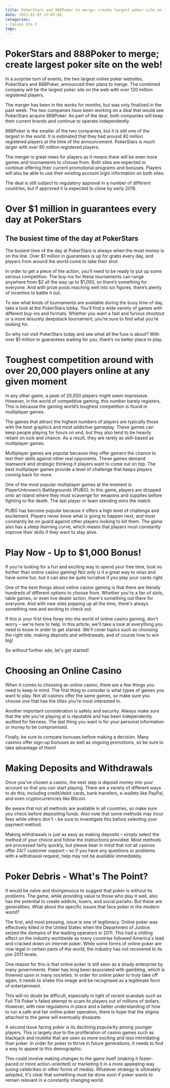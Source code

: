 ```yaml
---
title: PokerStars and 888Poker to merge; create largest poker site on the web!
date: 2023-01-07 17:07:01
categories:
- Casino Gta 5
tags:
---
```



#  PokerStars and 888Poker to merge; create largest poker site on the web!

In a surprise turn of events, the two largest online poker websites, PokerStars and 888Poker, announced their plans to merge. The combined company will be the largest poker site on the web with over 120 million registered players.

The merger has been in the works for months, but was only finalized in the past week. The two companies have been working on a deal that would see PokerStars acquire 888Poker. As part of the deal, both companies will keep their current brands and continue to operate independently.

888Poker is the smaller of the two companies, but it is still one of the largest in the world. It is estimated that they had around 40 million registered players at the time of the announcement. PokerStars is much larger with over 80 million registered players.

The merger is great news for players as it means there will be even more games and tournaments to choose from. Both sites are expected to continue offering their current promotional programs and bonuses. Players will also be able to use their existing account login information on both sites.

The deal is still subject to regulatory approval in a number of different countries, but if approved it is expected to close by early 2018.

#  Over $1 million in guarantees every day at PokerStars

 ## The busiest time of the day at PokerStars

The busiest time of the day at PokerStars is always when the most money is on the line. Over $1 million in guarantees is up for grabs every day, and players from around the world come to take their shot.

In order to get a piece of the action, you’ll need to be ready to put up some serious competition. The buy-ins for these tournaments can range anywhere from $2 all the way up to $1,050, so there’s something for everyone. And with prize pools reaching well into six figures, there’s plenty of incentive to battle it out.

To see what kinds of tournaments are available during the busy time of day, take a look at the PokerStars lobby. You’ll find a wide variety of games with different buy-ins and formats. Whether you want a fast and furious shootout or a more leisurely deepstack tournament, you’re sure to find what you’re looking for.

So why not visit PokerStars today and see what all the fuss is about? With over $1 million in guarantees waiting for you, there’s no better place to play.

#  Toughest competition around with over 20,000 players online at any given moment

In any other game, a peak of 20,000 players might seem impressive. However, in the world of competitive gaming, this number barely registers. This is because the gaming world’s toughest competition is found in multiplayer games.

The games that attract the highest numbers of players are typically those with the best graphics and most addictive gameplay. These games can keep people playing for hours on end, but they also tend to be heavily reliant on luck and chance. As a result, they are rarely as skill-based as multiplayer games.

Multiplayer games are popular because they offer gamers the chance to test their skills against other real opponents. These games demand teamwork and strategic thinking if players want to come out on top. The best multiplayer games provide a level of challenge that keeps players coming back for more.

One of the most popular multiplayer games at the moment is PlayerUnknown’s Battlegrounds (PUBG). In this game, players are dropped onto an island where they must scavenge for weapons and supplies before fighting to the death. The last player or team standing wins the match.

PUBG has become popular because it offers a high level of challenge and excitement. Players never know what is going to happen next, and must constantly be on guard against other players looking to kill them. The game also has a steep learning curve, which means that players must constantly improve their skills if they want to stay alive.

#  Play Now - Up to $1,000 Bonus!

If you're looking for a fun and exciting way to spend your free time, look no further than online casino gaming! Not only is it a great way to relax and have some fun, but it can also be quite lucrative if you play your cards right.

One of the best things about online casino gaming is that there are literally hundreds of different options to choose from. Whether you're a fan of slots, table games, or even live dealer action, there's something out there for everyone. And with new sites popping up all the time, there's always something new and exciting to check out.

If this is your first time foray into the world of online casino gaming, don't worry – we're here to help. In this article, we'll take a look at everything you need to know in order to get started. We'll cover topics such as choosing the right site, making deposits and withdrawals, and of course how to win big!

So without further ado, let's get started!

# Choosing an Online Casino

When it comes to choosing an online casino, there are a few things you need to keep in mind. The first thing to consider is what types of games you want to play. Not all casinos offer the same games, so make sure you choose one that has the titles you're most interested in.

Another important consideration is safety and security. Always make sure that the site you're playing at is reputable and has been independently audited for fairness. The last thing you want is for your personal information or money to be compromised.

Finally, be sure to compare bonuses before making a decision. Many casinos offer sign-up bonuses as well as ongoing promotions, so be sure to take advantage of them!

# Making Deposits and Withdrawals

Once you've chosen a casino, the next step is deposit money into your account so that you can start playing. There are a variety of different ways to do this, including credit/debit cards, bank transfers, e-wallets like PayPal, and even cryptocurrencies like Bitcoin.

Be aware that not all methods are available in all countries, so make sure you check before depositing funds. Also note that some methods may incur fees while others don't – be sure to investigate this before selecting your payment method.

Making withdrawals is just as easy as making deposits – simply select the method of your choice and follow the instructions provided. Most methods are processed fairly quickly, but please bear in mind that not all casinos offer 24/7 customer support – so if you have any questions or problems with a withdrawal request, help may not be available immediately.

#  Poker Debris - What's The Point?

It would be naïve and disingenuous to suggest that poker is without its problems. The game, while providing value to those who play it well, also has the potential to create addicts, losers, and social pariahs. But these are generalities. What about the specific issues that face poker in the modern world?

The first, and most pressing, issue is one of legitimacy. Online poker was effectively killed in the United States when the Department of Justice seized the domains of the leading operators in 2011. This had a chilling effect on the industry worldwide as many countries followed America's lead and cracked down on internet poker. While some forms of online poker are now legal in certain parts of the world, the industry has not recovered to its pre-2011 levels.

One reason for this is that online poker is still seen as a shady enterprise by many governments. Poker has long been associated with gambling, which is frowned upon in many societies. In order for online poker to truly take off again, it needs to shake this image and be recognised as a legitimate form of entertainment.

This will no doubt be difficult, especially in light of recent scandals such as Full Tilt Poker's failed attempt to scam its players out of millions of dollars. However, with new regulations in place and a better understanding of how to run a safe and fair online poker operation, there is hope that the stigma attached to the game will eventually dissipate.

A second issue facing poker is its declining popularity among younger players. This is largely due to the proliferation of casino games such as blackjack and roulette that are seen as more exciting and less intimidating than poker. In order for poker to thrive in future generations, it needs to find a way to appeal to this demographic.

This could involve making changes to the game itself (making it faster-paced or more action-oriented) or marketing it in a more appealing way (using celebrities or other forms of media). Whatever strategy is ultimately adopted, it's clear that something must be done soon if poker wants to remain relevant in a constantly changing world.